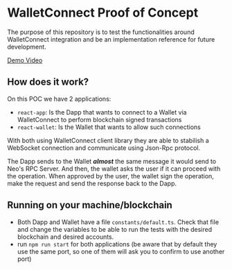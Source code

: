 # WalletConnect Proof of Concept
The purpose of this repository is to test the functionalities around WalletConnect integration and be an implementation reference for future development.

[Demo Video](https://streamable.com/tf15wf)

## How does it work?
On this POC we have 2 applications:
- `react-app`: Is the Dapp that wants to connect to a Wallet via WalletConnect to perform blockchain signed transactions
- `react-wallet`: Is the Wallet that wants to allow such connections

With both using WalletConnect client library they are able to stabilish a WebSocket connection and communicate using Json-Rpc protocol.

The Dapp sends to the Wallet ***almost*** the same message it would send to Neo's RPC Server.
And then, the wallet asks the user if it can proceed with the operation. When approved by the user, the wallet sign the operation, make the request and send the response back to the Dapp. 

## Running on your machine/blockchain
- Both Dapp and Wallet have a file `constants/default.ts`. Check that file and change the variables to be able to run the tests with the desired blockchain and desired accounts.
- run `npm run start` for both applications (be aware that by default they use the same port, so one of them will ask you to confirm to use another port)